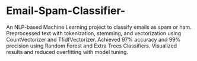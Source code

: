 # Email-Spam-Classifier-
An NLP-based Machine Learning project to classify emails as spam or ham. Preprocessed text with tokenization, stemming, and vectorization using CountVectorizer and TfidfVectorizer. Achieved 97% accuracy and 99% precision using Random Forest and Extra Trees Classifiers. Visualized results and reduced overfitting with model tuning.
